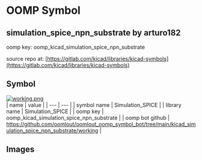 # OOMP Symbol  
## simulation_spice_npn_substrate  by arturo182  
  
oomp key: oomp_kicad_simulation_spice_npn_substrate  
  
source repo at: [https://gitlab.com/kicad/libraries/kicad-symbols](https://gitlab.com/kicad/libraries/kicad-symbols)  
## Symbol  
  
[![working.png](working_600.png)](working.png)  
| name | value | 
| --- | --- | 
| symbol name | Simulation_SPICE | 
| library name | Simulation_SPICE | 
| oomp key | oomp_kicad_simulation_spice_npn_substrate | 
| oomp bot github | https://github.com/oomlout/oomlout_oomp_symbol_bot/tree/main/kicad_simulation_spice_npn_substrate/working | 
## Images  
